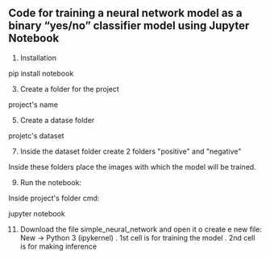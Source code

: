 ## Code for training a neural network model as a binary “yes/no” classifier model using Jupyter Notebook

1. Installation

pip install notebook

3. Create a folder for the project
 
project's name

5. Create a datase folder

projetc's dataset

7. Inside the dataset folder create 2 folders "positive" and "negative"
   
Inside these folders place the images with which the model will be trained.

9. Run the notebook:
   
Inside project's folder cmd:

jupyter notebook

11. Download the file simple_neural_network and open it o create e new file: New -> Python 3 (ipykernel)
 . 1st cell is for training the model
 . 2nd cell is for making inference 

